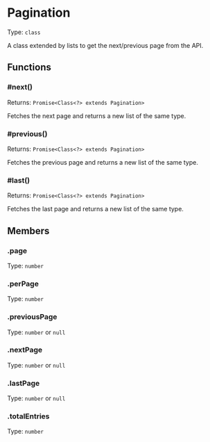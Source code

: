 # Pagination

Type: `class`

A class extended by lists to get the next/previous page from the API.

## Functions

### \#next()

Returns: `Promise<Class<?> extends Pagination>`

Fetches the next page and returns a new list of the same type.

### \#previous()

Returns: `Promise<Class<?> extends Pagination>`

Fetches the previous page and returns a new list of the same type.

### \#last()

Returns: `Promise<Class<?> extends Pagination>`

Fetches the last page and returns a new list of the same type.

## Members

### .page

Type: `number`

### .perPage

Type: `number`

### .previousPage

Type: `number` or `null`

### .nextPage

Type: `number` or `null`

### .lastPage

Type: `number` or `null`

### .totalEntries

Type: `number`

